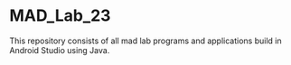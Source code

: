 # MAD_Lab_23
This repository consists of all mad lab programs and applications build in Android Studio using Java.
